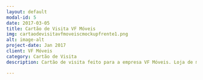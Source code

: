 ```yaml
---
layout: default
modal-id: 5
date: 2017-03-05
title: Cartão de Visita VF Móveis 
img: cartaodevisitavfmoveiscmockupfrente1.png
alt: image-alt
project-date: Jan 2017
client: VF Móveis
category: Cartão de Visita
description: Cartão de visita feito para a empresa VF Móveis. Loja de móveis de Piracicaba e Região.

---
```

